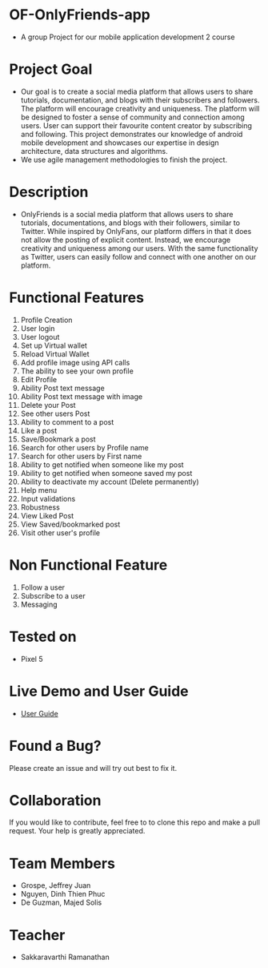 # OF-OnlyFriends-app
- A group Project for our mobile application development 2 course

# Project Goal
- Our goal is to create a social media platform that allows users to share tutorials, documentation, and blogs with their subscribers and followers. The platform will encourage creativity and uniqueness. The platform will be designed to foster a sense of community and connection among users. User can support their favourite content creator by subscribing and following. This project demonstrates our knowledge of android mobile development and showcases our expertise in design architecture, data structures and algorithms.
- We use agile management methodologies to finish the project.

# Description
- OnlyFriends is a social media platform that allows users to share tutorials, documentations, and blogs with their followers, similar to Twitter. While inspired by OnlyFans, our platform differs in that it does not allow the posting of explicit content. Instead, we encourage creativity and uniqueness among our users. With the same functionality as Twitter, users can easily follow and connect with one another on our platform.


# Functional Features
1. Profile Creation
2. User login
3. User logout
4. Set up Virtual wallet
5. Reload Virtual Wallet
6. Add profile image using API calls
7. The ability to see your own profile
8. Edit Profile
9. Ability Post text message
10. Ability Post text message with image
11. Delete your Post
12. See other users Post
13. Ability to comment to a post
14. Like a post
15. Save/Bookmark a post
16. Search for other users by Profile name
17. Search for other users by First name
18. Ability to get notified when someone like my post
19. Ability to get notified when someone saved my post
20. Ability to deactivate my account (Delete permanently)
21. Help menu
22. Input validations
23. Robustness
24. View Liked Post
25. View Saved/bookmarked post
26. Visit other user's profile

# Non Functional Feature
1. Follow a user
2. Subscribe to a user
3. Messaging

# Tested on
- Pixel 5

# Live Demo and User Guide
- [User Guide](https://github.com/jgrospe92/OF-OnlyFriends/blob/main/User-Guide/guide.md)

# Found a Bug?
Please create an issue and will try out best to fix it.

# Collaboration
If you would like to contribute, feel free to to clone this repo and make a pull request.
Your help is greatly appreciated.

# Team Members
- Grospe, Jeffrey Juan
- Nguyen, Dinh Thien Phuc
- De Guzman, Majed Solis

# Teacher
- Sakkaravarthi Ramanathan
